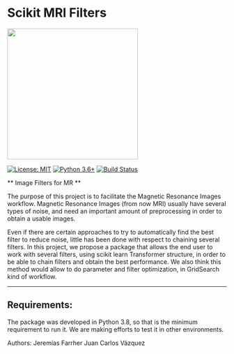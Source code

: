 # Scikit MRI Filters
<img src='https://github.com/juancgvazquez/skmrifilter/raw/master/resources/logo.jpg' width=300px></img>


[![License: MIT](https://img.shields.io/badge/License-MIT-blue.svg)](https://opensource.org/licenses/MIT)
[![Python 3.6+](https://img.shields.io/badge/python-3.8-blue.svg)](https://www.python.org/downloads/release/python-380/)
[![Build Status](https://travis-ci.com/juancgvazquez/skmrifilter.svg?branch=master)](https://travis-ci.com/juancgvazquez/skmrifilter)


** Image Filters for MR **

The purpose of this project is to facilitate the Magnetic Resonance Images workflow.
Magnetic Resonance Images (from now MRI) usually have several types of noise, and need
an important amount of preprocessing in order to obtain a usable images. 

Even if there are certain approaches to try to automatically find the best filter to reduce noise,
little has been done with respect to chaining several filters. In this project, we propose a package
that allows the end user to work with several filters, using scikit learn Transformer structure, in
order to be able to chain filters and obtain the best performance. We also think this method would
allow to do parameter and filter optimization, in GridSearch kind of workflow.

--------------------
## Requirements:

The package was developed in Python 3.8, so that is the minimum requirement to run it. We are
making efforts to test it in other environments.


Authors: 
Jeremías Farrher
Juan Carlos Vázquez
